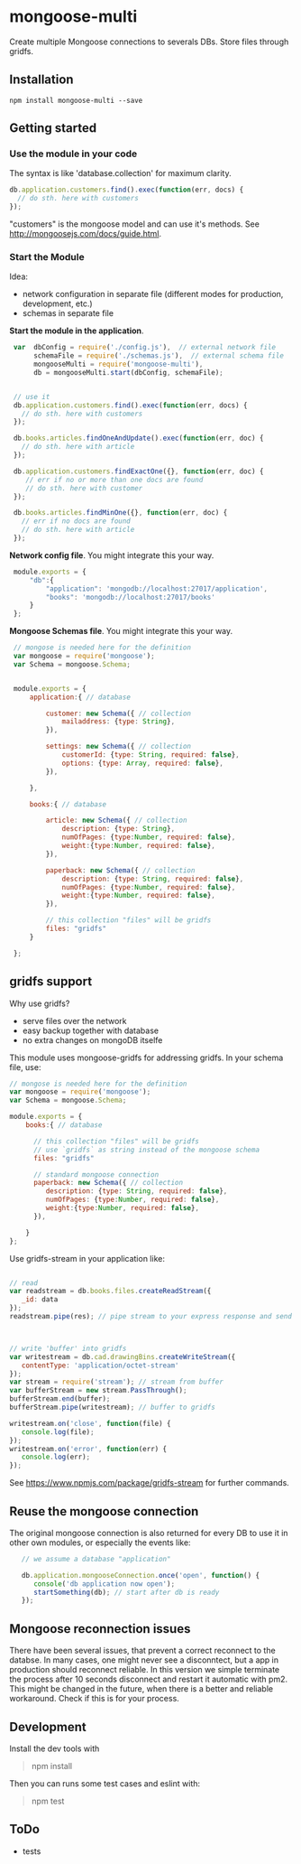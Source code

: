 # mongoose-multi

Create multiple Mongoose connections to severals DBs. Store files through gridfs.

## Installation

```
npm install mongoose-multi --save
```

## Getting started

### Use the module in your code

The syntax is like 'database.collection' for maximum clarity.

```javascript
db.application.customers.find().exec(function(err, docs) {
  // do sth. here with customers
});
```
"customers" is the mongoose model and can use it's methods. See <http://mongoosejs.com/docs/guide.html>.


### Start the Module

Idea:
- network configuration in separate file (different modes for production, development, etc.)
- schemas in separate file

**Start the module in the application**.

```javascript
 var  dbConfig = require('./config.js'),  // external network file
      schemaFile = require('./schemas.js'),  // external schema file
      mongooseMulti = require('mongoose-multi'),
      db = mongooseMulti.start(dbConfig, schemaFile);


 // use it
 db.application.customers.find().exec(function(err, docs) {
   // do sth. here with customers
 });

 db.books.articles.findOneAndUpdate().exec(function(err, doc) {
   // do sth. here with article
 });

 db.application.customers.findExactOne({}, function(err, doc) {
    // err if no or more than one docs are found
    // do sth. here with customer
 });

 db.books.articles.findMinOne({}, function(err, doc) {
   // err if no docs are found
   // do sth. here with article
 });
```

**Network config file**. You might integrate this your way.

```javascript
 module.exports = {
     "db":{
         "application": 'mongodb://localhost:27017/application',
         "books": 'mongodb://localhost:27017/books'
     }
 };
```

**Mongoose Schemas file**. You might integrate this your way.

```javascript
 // mongose is needed here for the definition
 var mongoose = require('mongoose');
 var Schema = mongoose.Schema;


 module.exports = {
     application:{ // database

         customer: new Schema({ // collection
             mailaddress: {type: String},
         }),

         settings: new Schema({ // collection
             customerId: {type: String, required: false},
             options: {type: Array, required: false},
         }),

     },

     books:{ // database

         article: new Schema({ // collection
             description: {type: String},
             numOfPages: {type:Number, required: false},
             weight:{type:Number, required: false},
         }),

         paperback: new Schema({ // collection
             description: {type: String, required: false},
             numOfPages: {type:Number, required: false},
             weight:{type:Number, required: false},
         }),

         // this collection "files" will be gridfs
         files: "gridfs"
     }

 };
```



## gridfs support

Why use gridfs?

- serve files over the network
- easy backup together with database
- no extra changes on mongoDB itselfe

This module uses mongoose-gridfs for addressing gridfs. In your schema file, use:

```javascript
// mongose is needed here for the definition
var mongoose = require('mongoose');
var Schema = mongoose.Schema;

module.exports = {
    books:{ // database

      // this collection "files" will be gridfs
      // use `gridfs` as string instead of the mongoose schema
      files: "gridfs"

      // standard mongoose connection
      paperback: new Schema({ // collection
         description: {type: String, required: false},
         numOfPages: {type:Number, required: false},
         weight:{type:Number, required: false},
      }),

    }
};
```
Use gridfs-stream in your application like:

```javascript

// read
var readstream = db.books.files.createReadStream({
   _id: data
});
readstream.pipe(res); // pipe stream to your express response and send it to client



// write 'buffer' into gridfs
var writestream = db.cad.drawingBins.createWriteStream({
   contentType: 'application/octet-stream'
});
var stream = require('stream'); // stream from buffer
var bufferStream = new stream.PassThrough();
bufferStream.end(buffer);
bufferStream.pipe(writestream); // buffer to gridfs

writestream.on('close', function(file) {
   console.log(file);
});
writestream.on('error', function(err) {
   console.log(err);
});

```
See https://www.npmjs.com/package/gridfs-stream for further commands.


## Reuse the mongoose connection

The original mongoose connection is also returned for every DB to use it in other own modules, or especially the events like:

```javascript
   // we assume a database "application"

   db.application.mongooseConnection.once('open', function() {
      console('db application now open');
      startSomething(db); // start after db is ready
   });
```



## Mongoose reconnection issues

There have been several issues, that prevent a correct reconnect to the databse.
In many cases, one might never see a disconntect, but a app in production should reconnect reliable.
In this version we simple terminate the process after 10 seconds disconnect and restart it automatic with pm2.
This might be changed in the future, when there is a better and reliable workaround.
Check if this is for your process.


## Development
Install the dev tools with

> npm install

Then you can runs some test cases and eslint with:

> npm test

## ToDo

- tests

